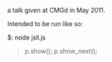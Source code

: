 a talk given at CMGd in May 2011.

Intended to be run like so:

$: node jsll.js 
> p.show(); 
> p.show_next(); 
